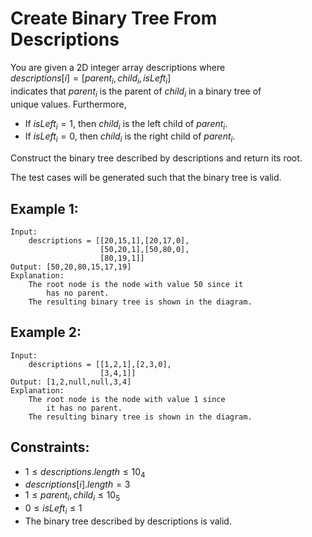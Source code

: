 # Create Binary Tree From Descriptions

You are given a 2D integer array descriptions where   
$descriptions[i] = [parent_i, child_i, isLeft_i]$  
indicates that $parent_i$ is the parent of $child_i$ in a binary tree of  
unique values. Furthermore,

* If $isLeft_i = 1$, then $child_i$ is the left child of $parent_i$.
* If $isLeft_i = 0$, then $child_i$ is the right child of $parent_i$.

Construct the binary tree described by descriptions and return its root.

The test cases will be generated such that the binary tree is valid.

 

## Example 1:

    Input: 
        descriptions = [[20,15,1],[20,17,0],
                        [50,20,1],[50,80,0],
                        [80,19,1]]
    Output: [50,20,80,15,17,19]
    Explanation: 
        The root node is the node with value 50 since it 
            has no parent.
        The resulting binary tree is shown in the diagram.

## Example 2:

    Input: 
        descriptions = [[1,2,1],[2,3,0],
                        [3,4,1]]
    Output: [1,2,null,null,3,4]
    Explanation: 
        The root node is the node with value 1 since 
            it has no parent.
        The resulting binary tree is shown in the diagram.

 

## Constraints:

* $1 \le descriptions.length \le 10_4$
* $descriptions[i].length = 3$
* $1 \le parent_i, child_i \le 10_5$
* $0 \le isLeft_i \le 1$
* The binary tree described by descriptions is valid.

